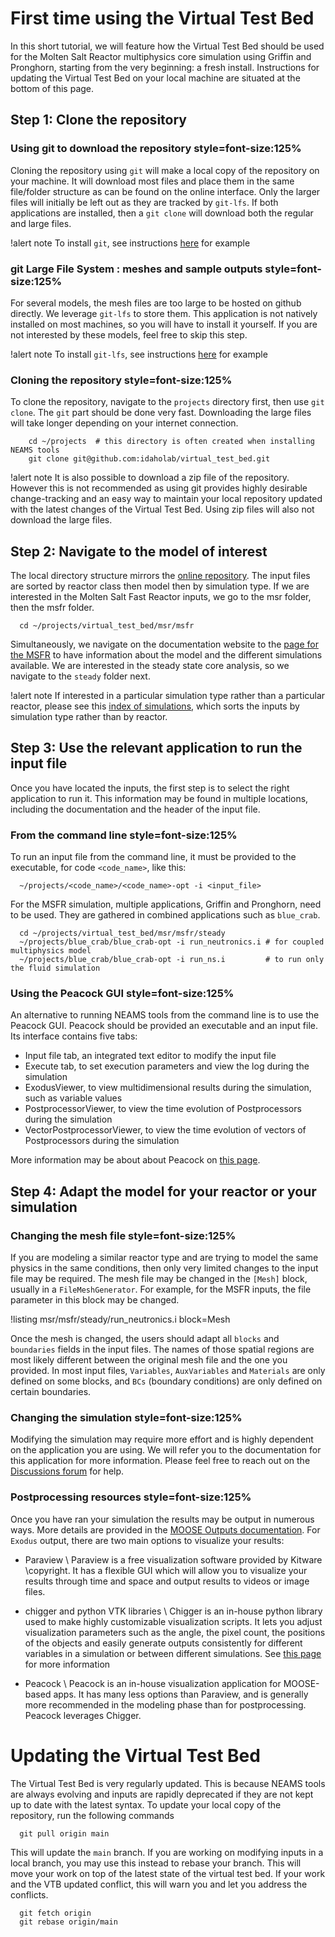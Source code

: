 # First time using the Virtual Test Bed

In this short tutorial, we will feature how the Virtual Test Bed should be used for the Molten Salt Reactor
multiphysics core simulation using Griffin and Pronghorn, starting from the very beginning: a fresh install.
Instructions for updating the Virtual Test Bed on your local machine are situated at the bottom of this page.

## Step 1: Clone the repository

### Using git to download the repository style=font-size:125%


Cloning the repository using `git` will make a local copy of the repository on your machine. It will download
most files and place them in the same file/folder structure as can be found on the online interface. Only the
larger files will initially be left out as they are tracked by `git-lfs`. If both applications are installed,
then a `git clone` will download both the regular and large files.

!alert note
To install `git`, see instructions [here](https://git-scm.com/book/en/v2/Getting-Started-Installing-Git) for example

### git Large File System : meshes and sample outputs style=font-size:125%


For several models, the mesh files are too large to be hosted on github directly. We leverage `git-lfs` to
store them. This application is not natively installed on most machines, so you will have to install it yourself.
If you are not interested by these models, feel free to skip this step.

!alert note
To install `git-lfs`, see instructions [here](https://git-lfs.github.com/) for example

### Cloning the repository style=font-size:125%


To clone the repository, navigate to the `projects` directory first, then use `git clone`. The `git` part should be
done very fast. Downloading the large files will take longer depending on your internet connection.

```
    cd ~/projects  # this directory is often created when installing NEAMS tools
    git clone git@github.com:idaholab/virtual_test_bed.git
```

!alert note
It is also possible to download a zip file of the repository. However this is not recommended as using
git provides highly desirable change-tracking and an easy way to maintain your local repository updated
with the latest changes of the Virtual Test Bed. Using zip files will also not download the large files.

## Step 2: Navigate to the model of interest

The local directory structure mirrors the [online repository](https://github.com/idaholab/virtual_test_bed).
The input files are sorted by reactor class then model then by simulation type. If we are interested in the Molten Salt
Fast Reactor inputs, we go to the msr folder, then the msfr folder.

```
  cd ~/projects/virtual_test_bed/msr/msfr
```

Simultaneously, we navigate on the documentation website to the [page for the MSFR](https://mooseframework.inl.gov/virtual_test_bed/msfr/index.html)
to have information about the model and the different simulations available. We are interested in the steady state
core analysis, so we navigate to the `steady` folder next.

!alert note
If interested in a particular simulation type rather than a particular reactor, please see this
[index of simulations](resources/simulation_type.md), which sorts the inputs by simulation type rather
than by reactor.

## Step 3: Use the relevant application to run the input file

Once you have located the inputs, the first step is to select the right application to run it.
This information may be found in multiple locations, including the documentation and the header of the input
file.

### From the command line style=font-size:125%


To run an input file from the command line, it must be provided to the executable, for code `<code_name>`, like this:
```
  ~/projects/<code_name>/<code_name>-opt -i <input_file>
```
For the MSFR simulation, multiple applications, Griffin and Pronghorn, need to be used. They are
gathered in combined applications such as `blue_crab`.

```
  cd ~/projects/virtual_test_bed/msr/msfr/steady
  ~/projects/blue_crab/blue_crab-opt -i run_neutronics.i # for coupled multiphysics model
  ~/projects/blue_crab/blue_crab-opt -i run_ns.i         # to run only the fluid simulation
```

### Using the Peacock GUI style=font-size:125%


An alternative to running NEAMS tools from the command line is to use the Peacock GUI.
Peacock should be provided an executable and an input file. Its interface contains five tabs:

- Input file tab, an integrated text editor to modify the input file
- Execute tab, to set execution parameters and view the log during the simulation
- ExodusViewer, to view multidimensional results during the simulation, such as variable values
- PostprocessorViewer, to view the time evolution of Postprocessors during the simulation
- VectorPostprocessorViewer, to view the time evolution of vectors of Postprocessors during the simulation


More information may be about about Peacock on [this page](https://mooseframework.inl.gov/moose/application_usage/peacock.html).

## Step 4: Adapt the model for your reactor or your simulation

### Changing the mesh file style=font-size:125%


If you are modeling a similar reactor type and are trying to model the same physics in the same
conditions, then only very limited changes to the input file may be required. The mesh file may be
changed in the `[Mesh]` block, usually in a `FileMeshGenerator`. For example, for the MSFR inputs, the file
parameter in this block may be changed.

!listing msr/msfr/steady/run_neutronics.i block=Mesh

Once the mesh is changed, the users should adapt all `blocks` and `boundaries` fields in the input files.
The names of those spatial regions are most likely different between the original mesh file and the one you
provided. In most input files, `Variables`, `AuxVariables` and `Materials` are only defined on some blocks,
and `BCs` (boundary conditions) are only defined on certain boundaries.

### Changing the simulation style=font-size:125%


Modifying the simulation may require more effort and is highly dependent on the application you are using.
We will refer you to the documentation for this application for more information. Please feel free to reach
out on the [Discussions forum](https://github.com/idaholab/virtual_test_bed/discussions) for help.

### Postprocessing resources style=font-size:125%


Once you have ran your simulation the results may be output in numerous ways. More details are provided in
the [MOOSE Outputs documentation](https://mooseframework.inl.gov/syntax/Outputs/index.html). For `Exodus` output,
there are two main options to visualize your results:

- Paraview \\
  Paraview is a free visualization software provided by Kitware \copyright. It has a flexible GUI which will
  allow you to visualize your results through time and space and output results to videos or image files.

- chigger and python VTK libraries \\
  Chigger is an in-house python library used to make highly customizable visualization scripts. It lets you adjust
  visualization parameters such as the angle, the pixel count, the positions of the objects and easily generate outputs
  consistently for different variables in a simulation or between different simulations. See [this page](https://mooseframework.inl.gov/python/chigger/)
  for more information

- Peacock \\
  Peacock is an in-house visualization application for MOOSE-based apps. It has many less options than Paraview,
  and is generally more recommended in the modeling phase than for postprocessing. Peacock leverages Chigger.


# Updating the Virtual Test Bed

The Virtual Test Bed is very regularly updated. This is because NEAMS tools are always evolving and inputs are rapidly deprecated if
they are not kept up to date with the latest syntax. To update your local copy of the repository, run the following commands

```
  git pull origin main
```

This will update the `main` branch. If you are working on modifying inputs in a local branch, you may
use this instead to rebase your branch. This will move your work on top of the latest state of the virtual test
bed. If your work and the VTB updated conflict, this will warn you and let you address the conflicts.

```
  git fetch origin
  git rebase origin/main
```
